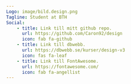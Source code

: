 ```yaml
---
Logo: image/bild.design.png
Tagline: Student at BTH
Social:
    - title: Link till mitt github repo.
      url: https://github.com/Caron92/design
      icon: fab fa-github
    - title: Link till dbwebb.
      url: https://dbwebb.se/kurser/design-v3
      icon: fas fa-leaf
    - title: Link till FontAwesome.
      url: https://fontawesome.com/
      icon: fab fa-angellist
---
```

